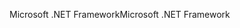 <span data-ttu-id="20864-101">Microsoft .NET Framework</span><span class="sxs-lookup"><span data-stu-id="20864-101">Microsoft .NET Framework</span></span>